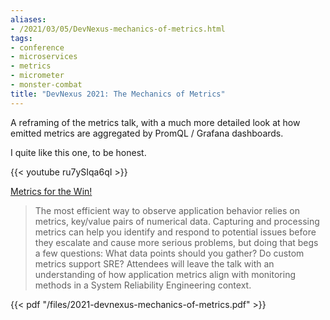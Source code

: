```yaml
---
aliases:
- /2021/03/05/DevNexus-mechanics-of-metrics.html
tags:
- conference
- microservices
- metrics
- micrometer
- monster-combat
title: "DevNexus 2021: The Mechanics of Metrics"
---
```


A reframing of the metrics talk, with a much more detailed look at how emitted metrics are aggregated by PromQL / Grafana dashboards.

I quite like this one, to be honest.

{{< youtube ru7ySIqa6qI >}}

<!--more-->

[Metrics for the Win!](https://devnexus.com/presentations/5947/)

> The most efficient way to observe application behavior relies on metrics, key/value pairs of numerical data. Capturing and processing metrics can help you identify and respond to potential issues before they escalate and cause more serious problems, but doing that begs a few questions: What data points should you gather? Do custom metrics support SRE? Attendees will leave the talk with an understanding of how application metrics align with monitoring methods in a System Reliability Engineering context.

{{< pdf "/files/2021-devnexus-mechanics-of-metrics.pdf" >}}